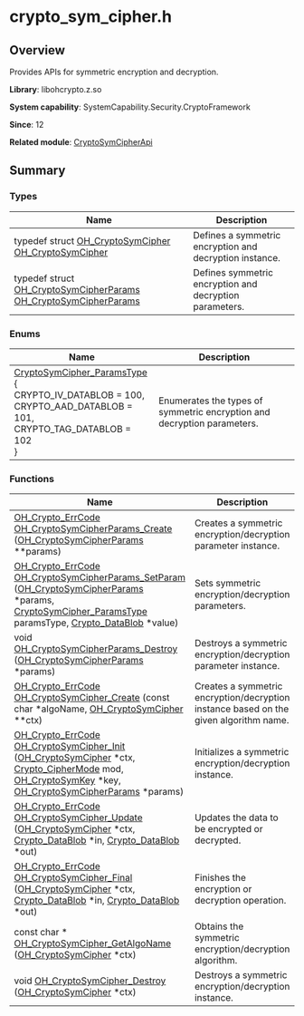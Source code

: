 # crypto_sym_cipher.h


## Overview

Provides APIs for symmetric encryption and decryption.

**Library**: libohcrypto.z.so

**System capability**: SystemCapability.Security.CryptoFramework

**Since**: 12

**Related module**: [CryptoSymCipherApi](_crypto_sym_cipher_api.md)


## Summary


### Types

| Name | Description | 
| -------- | -------- |
| typedef struct [OH_CryptoSymCipher](_crypto_sym_cipher_api.md#oh_cryptosymcipher) [OH_CryptoSymCipher](_crypto_sym_cipher_api.md#oh_cryptosymcipher) | Defines a symmetric encryption and decryption instance. | 
| typedef struct [OH_CryptoSymCipherParams](_crypto_sym_cipher_api.md#oh_cryptosymcipherparams) [OH_CryptoSymCipherParams](_crypto_sym_cipher_api.md#oh_cryptosymcipherparams) | Defines symmetric encryption and decryption parameters. | 


### Enums

| Name | Description | 
| -------- | -------- |
| [CryptoSymCipher_ParamsType](_crypto_sym_cipher_api.md#cryptosymcipher_paramstype) {<br>CRYPTO_IV_DATABLOB = 100,<br>CRYPTO_AAD_DATABLOB = 101,<br>CRYPTO_TAG_DATABLOB = 102<br>} | Enumerates the types of symmetric encryption and decryption parameters. | 


### Functions

| Name | Description | 
| -------- | -------- |
| [OH_Crypto_ErrCode](_crypto_common_api.md#oh_crypto_errcode) [OH_CryptoSymCipherParams_Create](_crypto_sym_cipher_api.md#oh_cryptosymcipherparams_create) ([OH_CryptoSymCipherParams](_crypto_sym_cipher_api.md#oh_cryptosymcipherparams) \*\*params) | Creates a symmetric encryption/decryption parameter instance. | 
| [OH_Crypto_ErrCode](_crypto_common_api.md#oh_crypto_errcode) [OH_CryptoSymCipherParams_SetParam](_crypto_sym_cipher_api.md#oh_cryptosymcipherparams_setparam) ([OH_CryptoSymCipherParams](_crypto_sym_cipher_api.md#oh_cryptosymcipherparams) \*params, [CryptoSymCipher_ParamsType](_crypto_sym_cipher_api.md#cryptosymcipher_paramstype) paramsType, [Crypto_DataBlob](_crypto___data_blob.md) \*value) | Sets symmetric encryption/decryption parameters. | 
| void [OH_CryptoSymCipherParams_Destroy](_crypto_sym_cipher_api.md#oh_cryptosymcipherparams_destroy) ([OH_CryptoSymCipherParams](_crypto_sym_cipher_api.md#oh_cryptosymcipherparams) \*params) | Destroys a symmetric encryption/decryption parameter instance. | 
| [OH_Crypto_ErrCode](_crypto_common_api.md#oh_crypto_errcode) [OH_CryptoSymCipher_Create](_crypto_sym_cipher_api.md#oh_cryptosymcipher_create) (const char \*algoName, [OH_CryptoSymCipher](_crypto_sym_cipher_api.md#oh_cryptosymcipher) \*\*ctx) | Creates a symmetric encryption/decryption instance based on the given algorithm name. | 
| [OH_Crypto_ErrCode](_crypto_common_api.md#oh_crypto_errcode) [OH_CryptoSymCipher_Init](_crypto_sym_cipher_api.md#oh_cryptosymcipher_init) ([OH_CryptoSymCipher](_crypto_sym_cipher_api.md#oh_cryptosymcipher) \*ctx, [Crypto_CipherMode](_crypto_common_api.md#crypto_ciphermode) mod, [OH_CryptoSymKey](_crypto_sym_key_api.md#oh_cryptosymkey) \*key, [OH_CryptoSymCipherParams](_crypto_sym_cipher_api.md#oh_cryptosymcipherparams) \*params) | Initializes a symmetric encryption/decryption instance. | 
| [OH_Crypto_ErrCode](_crypto_common_api.md#oh_crypto_errcode) [OH_CryptoSymCipher_Update](_crypto_sym_cipher_api.md#oh_cryptosymcipher_update) ([OH_CryptoSymCipher](_crypto_sym_cipher_api.md#oh_cryptosymcipher) \*ctx, [Crypto_DataBlob](_crypto___data_blob.md) \*in, [Crypto_DataBlob](_crypto___data_blob.md) \*out) | Updates the data to be encrypted or decrypted. | 
| [OH_Crypto_ErrCode](_crypto_common_api.md#oh_crypto_errcode) [OH_CryptoSymCipher_Final](_crypto_sym_cipher_api.md#oh_cryptosymcipher_final) ([OH_CryptoSymCipher](_crypto_sym_cipher_api.md#oh_cryptosymcipher) \*ctx, [Crypto_DataBlob](_crypto___data_blob.md) \*in, [Crypto_DataBlob](_crypto___data_blob.md) \*out) | Finishes the encryption or decryption operation. | 
| const char \* [OH_CryptoSymCipher_GetAlgoName](_crypto_sym_cipher_api.md#oh_cryptosymcipher_getalgoname) ([OH_CryptoSymCipher](_crypto_sym_cipher_api.md#oh_cryptosymcipher) \*ctx) | Obtains the symmetric encryption/decryption algorithm. | 
| void [OH_CryptoSymCipher_Destroy](_crypto_sym_cipher_api.md#oh_cryptosymcipher_destroy) ([OH_CryptoSymCipher](_crypto_sym_cipher_api.md#oh_cryptosymcipher) \*ctx) | Destroys a symmetric encryption/decryption instance. | 
